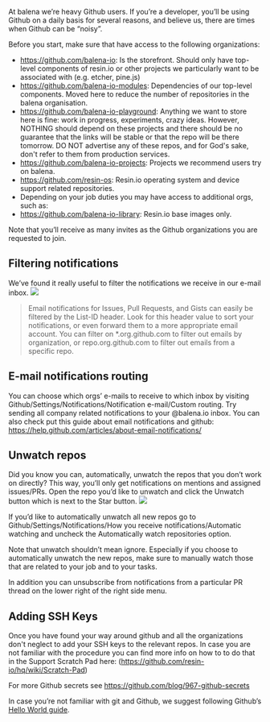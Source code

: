 At balena we’re heavy Github users. If you’re a developer, you’ll be using Github on a daily basis for several reasons, and believe us, there are times when Github can be “noisy”.

Before you start, make sure that have access to the following organizations:
* https://github.com/balena-io: Is the storefront. Should only have top-level components of resin.io or other projects we particularly want to be associated with (e.g. etcher, pine.js)
* https://github.com/balena-io-modules: Dependencies of our top-level components. Moved here to reduce the number of repositories in the balena organisation.
* https://github.com/balena-io-playground: Anything we want to store here is fine: work in progress, experiments, crazy ideas. However, NOTHING should depend on these projects and there should be no guarantee that the links will be stable or that the repo will be there tomorrow. DO NOT advertise any of these repos, and for God's sake, don't refer to them from production services.
* https://github.com/balena-io-projects: Projects we recommend users try on balena.
* https://github.com/resin-os: Resin.io operating system and device support related repositories.
* Depending on your job duties you may have access to additional orgs, such as:
* https://github.com/balena-io-library: Resin.io base images only.

Note that you’ll receive as many invites as the Github organizations you are requested to join.

## Filtering notifications
We’ve found it really useful to filter the notifications we receive in our e-mail inbox.
![](https://lh6.googleusercontent.com/peN8WHu_UOQI2olDvu0FI5-AZRMgkzQVsqesdBc0YH_sl4EqDvTc2Jqe67W6IYSqtfI4BDKf1uA4zqnfEuXkYiO5Bfh-ojZO_tTxQQK6lPdC0IXv2cFHIbxTv_v9Cvvceki8_FNS)

> Email notifications for Issues, Pull Requests, and Gists can easily be filtered by the List-ID header. Look for this header value to sort your notifications, or even forward them to a more appropriate email account. You can filter on *.org.github.com to filter out emails by organization, or repo.org.github.com to filter out emails from a specific repo.

## E-mail notifications routing
You can choose which orgs’ e-mails to receive to which inbox by visiting Github/Settings/Notifications/Notification e-mail/Custom routing. Try sending all company related notifications to your @balena.io inbox. You can also check put this guide about email notifications and github: https://help.github.com/articles/about-email-notifications/

## Unwatch repos
Did you know you can, automatically, unwatch the repos that you don’t work on directly? This way, you’ll only get notifications on mentions and assigned issues/PRs. Open the repo you’d like to unwatch and click the Unwatch button which is next to the Star button.
![](https://lh5.googleusercontent.com/ECeRQg8PjInLwYrop-94VlVwrhoq09aeSD5DQBLsmlY3Yj2f-7Dh5lDXp8bSjHpznoCBwLvKDrzFDlkRrstCn6FHJPhwPjmc-jTsgNtK_hRe7JDVmLD52OVMWby470AF8MXIKN9a)

If you’d like to automatically unwatch all new repos go to Github/Settings/Notifications/How you receive notifications/Automatic watching and uncheck the Automatically watch repositories option.

Note that unwatch shouldn’t mean ignore. Especially if you choose to automatically unwatch the new repos, make sure to manually watch those that are related to your job and to your tasks.

In addition you can unsubscribe from notifications from a particular PR thread on the lower right of the right side menu. 

## Adding SSH Keys

Once you have found your way around github and all the organizations don't neglect to add your SSH keys to the relevant repos. In case you are not familiar with the procedure you can find more info on how to to do that in the Support Scratch Pad here: (https://github.com/resin-io/hq/wiki/Scratch-Pad)

For more Github secrets see https://github.com/blog/967-github-secrets

In case you’re not familiar with git and Github, we suggest following Github’s [Hello World guide](https://guides.github.com/activities/hello-world/).
